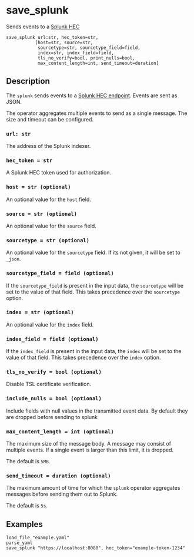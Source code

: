 # save_splunk

Sends events to a [Splunk HEC](https://docs.splunk.com/Documentation/Splunk/9.3.1/Data/UsetheHTTPEventCollector)

```tql
save_splunk url:str, hec_token=str,
           [host=str, source=str,
            sourcetype=str, sourcetype_field=field,
            index=str, index_field=field,
            tls_no_verify=bool, print_nulls=bool,
            max_content_length=int, send_timeout=duration]
```

## Description

The `splunk` sends events to a [Splunk HEC endpoint](https://docs.splunk.com/Documentation/Splunk/9.3.1/Data/UsetheHTTPEventCollector).
Events are sent as JSON.

The operator aggregates multiple events to send as a single message. The size
and timeout can be configured.

### `url: str`

The address of the Splunk indexer.

### `hec_token = str`

A Splunk HEC token used for authorization.

### `host = str (optional)`

An optional value for the `host` field.

### `source = str (optional)`

An optional value for the `source` field.

### `sourcetype = str (optional)`

An optional value for the `sourcetype` field. If its not given, it will be set
to `_json`.

### `sourcetype_field = field (optional)`

If the `sourcetype_field` is present in the input data, the `sourcetype` will be
set to the value of that field. This takes precedence over the `sourcetype` option.

### `index = str (optional)`

An optional value for the `index` field.

### `index_field = field (optional)`

If the `index_field` is present in the input data, the `index` will be set to
the value of that field. This takes precedence over the `index` option.

### `tls_no_verify = bool (optional)`

Disable TSL certificate verification.

### `include_nulls = bool (optional)`

Include fields with null values in the transmitted event data. By default they
are dropped before sending to splunk

### `max_content_length = int (optional)`

The maximum size of the message body. A message may consist of multiple events.
If a single event is larger than this limit, it is dropped.

The default is `5MB`.

### `send_timeout = duration (optional)`

The maximum amount of time for which the `splunk` operator aggregates messages
before sending them out to Splunk.

The default is `5s`.

## Examples
```tql
load_file "example.yaml"
parse_yaml
save_splunk "https://localhost:8088", hec_token="example-token-1234"
```
